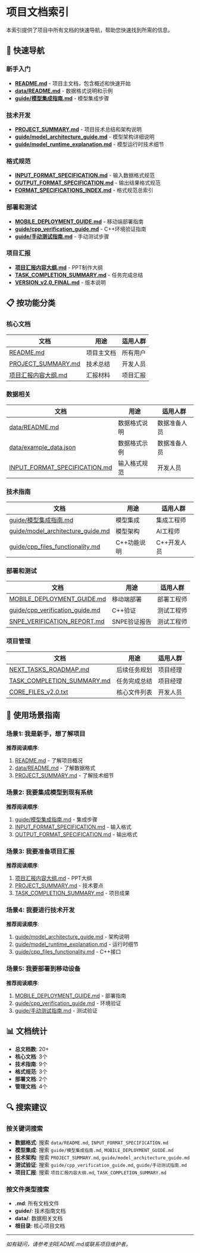 # 项目文档索引

本索引提供了项目中所有文档的快速导航，帮助您快速找到所需的信息。

## 🚀 快速导航

### 新手入门
- **[README.md](README.md)** - 项目主文档，包含概述和快速开始
- **[data/README.md](data/README.md)** - 数据格式说明和示例
- **[guide/模型集成指南.md](guide/模型集成指南.md)** - 模型集成步骤

### 技术开发
- **[PROJECT_SUMMARY.md](PROJECT_SUMMARY.md)** - 项目技术总结和架构说明
- **[guide/model_architecture_guide.md](guide/model_architecture_guide.md)** - 模型架构详细说明
- **[guide/model_runtime_explanation.md](guide/model_runtime_explanation.md)** - 模型运行时技术细节

### 格式规范
- **[INPUT_FORMAT_SPECIFICATION.md](INPUT_FORMAT_SPECIFICATION.md)** - 输入数据格式规范
- **[OUTPUT_FORMAT_SPECIFICATION.md](OUTPUT_FORMAT_SPECIFICATION.md)** - 输出结果格式规范
- **[FORMAT_SPECIFICATIONS_INDEX.md](FORMAT_SPECIFICATIONS_INDEX.md)** - 格式规范总索引

### 部署和测试
- **[MOBILE_DEPLOYMENT_GUIDE.md](MOBILE_DEPLOYMENT_GUIDE.md)** - 移动端部署指南
- **[guide/cpp_verification_guide.md](guide/cpp_verification_guide.md)** - C++环境验证指南
- **[guide/手动测试指南.md](guide/手动测试指南.md)** - 手动测试步骤

### 项目汇报
- **[项目汇报内容大纲.md](项目汇报内容大纲.md)** - PPT制作大纲
- **[TASK_COMPLETION_SUMMARY.md](TASK_COMPLETION_SUMMARY.md)** - 任务完成总结
- **[VERSION_v2.0_FINAL.md](VERSION_v2.0_FINAL.md)** - 版本说明

## 📋 按功能分类

### 核心文档
| 文档 | 用途 | 适用人群 |
|------|------|----------|
| [README.md](README.md) | 项目主文档 | 所有用户 |
| [PROJECT_SUMMARY.md](PROJECT_SUMMARY.md) | 技术总结 | 开发人员 |
| [项目汇报内容大纲.md](项目汇报内容大纲.md) | 汇报材料 | 项目汇报 |

### 数据相关
| 文档 | 用途 | 适用人群 |
|------|------|----------|
| [data/README.md](data/README.md) | 数据格式说明 | 数据准备人员 |
| [data/example_data.json](data/example_data.json) | 数据格式示例 | 数据准备人员 |
| [INPUT_FORMAT_SPECIFICATION.md](INPUT_FORMAT_SPECIFICATION.md) | 输入格式规范 | 开发人员 |

### 技术指南
| 文档 | 用途 | 适用人群 |
|------|------|----------|
| [guide/模型集成指南.md](guide/模型集成指南.md) | 模型集成 | 集成工程师 |
| [guide/model_architecture_guide.md](guide/model_architecture_guide.md) | 模型架构 | AI工程师 |
| [guide/cpp_files_functionality.md](guide/cpp_files_functionality.md) | C++功能说明 | C++开发人员 |

### 部署和测试
| 文档 | 用途 | 适用人群 |
|------|------|----------|
| [MOBILE_DEPLOYMENT_GUIDE.md](MOBILE_DEPLOYMENT_GUIDE.md) | 移动端部署 | 部署工程师 |
| [guide/cpp_verification_guide.md](guide/cpp_verification_guide.md) | C++验证 | 测试工程师 |
| [SNPE_VERIFICATION_REPORT.md](SNPE_VERIFICATION_REPORT.md) | SNPE验证报告 | 测试工程师 |

### 项目管理
| 文档 | 用途 | 适用人群 |
|------|------|----------|
| [NEXT_TASKS_ROADMAP.md](NEXT_TASKS_ROADMAP.md) | 后续任务规划 | 项目经理 |
| [TASK_COMPLETION_SUMMARY.md](TASK_COMPLETION_SUMMARY.md) | 任务完成总结 | 项目经理 |
| [CORE_FILES_v2.0.txt](CORE_FILES_v2.0.txt) | 核心文件列表 | 开发人员 |

## 🎯 使用场景指南

### 场景1: 我是新手，想了解项目
**推荐阅读顺序**:
1. [README.md](README.md) - 了解项目概况
2. [data/README.md](data/README.md) - 了解数据格式
3. [PROJECT_SUMMARY.md](PROJECT_SUMMARY.md) - 了解技术细节

### 场景2: 我要集成模型到现有系统
**推荐阅读顺序**:
1. [guide/模型集成指南.md](guide/模型集成指南.md) - 集成步骤
2. [INPUT_FORMAT_SPECIFICATION.md](INPUT_FORMAT_SPECIFICATION.md) - 输入格式
3. [OUTPUT_FORMAT_SPECIFICATION.md](OUTPUT_FORMAT_SPECIFICATION.md) - 输出格式

### 场景3: 我要准备项目汇报
**推荐阅读顺序**:
1. [项目汇报内容大纲.md](项目汇报内容大纲.md) - PPT大纲
2. [PROJECT_SUMMARY.md](PROJECT_SUMMARY.md) - 技术要点
3. [TASK_COMPLETION_SUMMARY.md](TASK_COMPLETION_SUMMARY.md) - 项目成果

### 场景4: 我要进行技术开发
**推荐阅读顺序**:
1. [guide/model_architecture_guide.md](guide/model_architecture_guide.md) - 架构说明
2. [guide/model_runtime_explanation.md](guide/model_runtime_explanation.md) - 运行时细节
3. [guide/cpp_files_functionality.md](guide/cpp_files_functionality.md) - C++接口

### 场景5: 我要部署到移动设备
**推荐阅读顺序**:
1. [MOBILE_DEPLOYMENT_GUIDE.md](MOBILE_DEPLOYMENT_GUIDE.md) - 部署指南
2. [guide/cpp_verification_guide.md](guide/cpp_verification_guide.md) - 环境验证
3. [guide/手动测试指南.md](guide/手动测试指南.md) - 测试验证

## 📊 文档统计

- **总文档数**: 20+
- **核心文档**: 3个
- **技术指南**: 9个
- **格式规范**: 3个
- **部署文档**: 2个
- **管理文档**: 4个

## 🔍 搜索建议

### 按关键词搜索
- **数据格式**: 搜索 `data/README.md`, `INPUT_FORMAT_SPECIFICATION.md`
- **模型集成**: 搜索 `guide/模型集成指南.md`, `MOBILE_DEPLOYMENT_GUIDE.md`
- **技术架构**: 搜索 `PROJECT_SUMMARY.md`, `guide/model_architecture_guide.md`
- **测试验证**: 搜索 `guide/cpp_verification_guide.md`, `guide/手动测试指南.md`
- **项目汇报**: 搜索 `项目汇报内容大纲.md`, `TASK_COMPLETION_SUMMARY.md`

### 按文件类型搜索
- **.md**: 所有文档文件
- **guide/**: 技术指南文档
- **data/**: 数据相关文档
- **根目录**: 核心项目文档

---

*如有疑问，请参考主README.md或联系项目维护者。* 